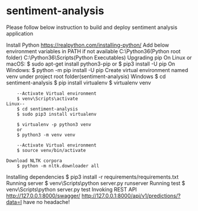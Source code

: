 # sentiment-analysis
Please follow below instruction to build and deploy sentiment analysis application

Install
  Python
    https://realpython.com/installing-python/
    Add below environment variables in PATH if not available
        C:\Python36(Python root folder)
        C:\Python36\Scripts(Python Executables)
    Upgrading pip
        On Linux or macOS:
			$ sudo apt-get install python3-pip
			or
            $ pip3 install -U pip
        On Windows:
            $ python -m pip install -U pip
Create virtual environment named venv under project root folder(sentiment-analysis)
    Windows
        $ cd sentiment-analysis
        $ pip install virtualenv
        $ virtualenv venv
		
		--Activate Virtual environment
        $ venv\Scripts\activate
	Linux--
        $ cd sentiment-analysis		
        $ sudo pip3 install virtualenv	
		
		$ virtualenv -p python3 venv
		or 
        $ python3 -m venv venv
		
		--Activate Virtual environment
        $ source venv/bin/activate
		
    Download NLTK corpora
        $ python -m nltk.downloader all

Installing dependencies
    $ pip3 install -r requirements/requirements.txt
Running server
    $ venv\Scripts\python server.py runserver
Running test
    $ venv\Scripts\python server.py test
Invoking REST API
    http://127.0.0.1:8000/swagger/
    http://127.0.0.1:8000/api/v1/predictions/?data=I have no headache!



